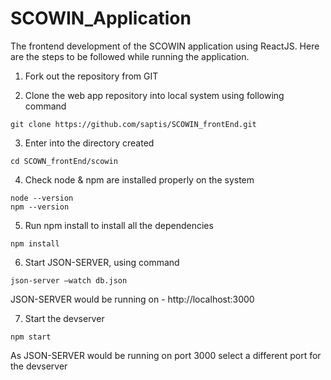 # SCOWIN_Application

The frontend development of the SCOWIN application using ReactJS. Here are the steps to be followed while running the application.

1. Fork out the repository from GIT

2. Clone the web app repository into local system using following command
```
git clone https://github.com/saptis/SCOWIN_frontEnd.git
```
3. Enter into the directory created
```
cd SCOWN_frontEnd/scowin
```
4. Check node & npm are installed properly on the system
```
node --version
npm --version
```
5. Run npm install to install all the dependencies
```
npm install
```
6. Start JSON-SERVER, using command
```
json-server –watch db.json
```
JSON-SERVER would be running on - http://localhost:3000

7. Start the devserver
 ```
npm start
```
As JSON-SERVER would be running on port 3000 select a different port for the devserver
